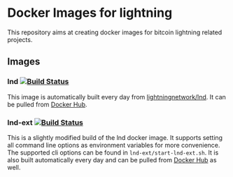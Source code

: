 # Docker Images for lightning
This repository aims at creating docker images for bitcoin lightning related projects.

## Images
### lnd [![Build Status](https://travis-ci.org/tylerlevine/docker-lnd.svg?branch=master)](https://travis-ci.org/tylerlevine/docker-lnd)

This image is automatically built every day from [lightningnetwork/lnd](https://github.com/LightningNetwork/lnd).
It can be pulled from [Docker Hub](https://hub.docker.com/r/tylevine/docker-lnd/).

### lnd-ext [![Build Status](https://travis-ci.org/tylerlevine/docker-lnd.svg?branch=master)](https://travis-ci.org/tylerlevine/docker-lnd)

This is a slightly modified build of the lnd docker image. It supports setting all command line options as environment variables for more convenience.
The supported cli options can be found in ```lnd-ext/start-lnd-ext.sh```.
It is also built automatically every day and can be pulled from [Docker Hub](https://hub.docker.com/r/fuzzle/lnd-ext/) as well.
 
